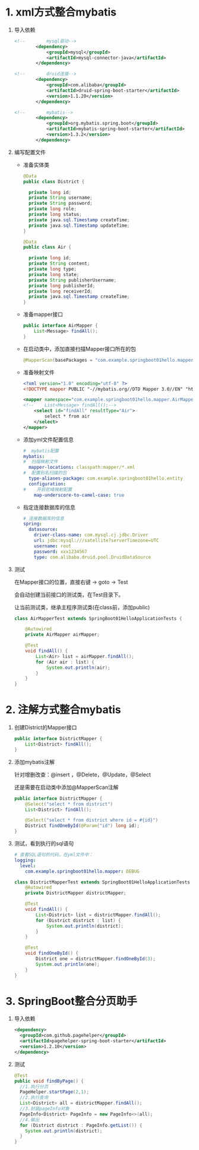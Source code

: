 # 1. xml方式整合mybatis

1. 导入依赖

   ```xml
   <!--        mysql驱动-->
           <dependency>
               <groupId>mysql</groupId>
               <artifactId>mysql-connector-java</artifactId>
           </dependency>
   
   <!--        druid连接-->
           <dependency>
               <groupId>com.alibaba</groupId>
               <artifactId>druid-spring-boot-starter</artifactId>
               <version>1.1.20</version>
           </dependency>
   
   <!--        mybatis-->
           <dependency>
               <groupId>org.mybatis.spring.boot</groupId>
               <artifactId>mybatis-spring-boot-starter</artifactId>
               <version>1.3.2</version>
           </dependency>
   ```

2. 编写配置文件

   - 准备实体类

     ```Java
     @Data
     public class District {
     
       private long id;
       private String username;
       private String password;
       private long role;
       private long status;
       private java.sql.Timestamp createTime;
       private java.sql.Timestamp updateTime;
     }
     ```

     ```Java
     @Data
     public class Air {
     
       private long id;
       private String content;
       private long type;
       private long state;
       private String publisherUsername;
       private long publisherId;
       private long receiverId;
       private java.sql.Timestamp createTime;
     }
     ```

   - 准备mapper接口

     ```Java
     public interface AirMapper {
         List<Message> findAll();
     }
     ```

   - 在启动类中，添加直接扫描Mapper接口所在的包

     ```Java
     @MapperScan(basePackages = "com.example.springboot01hello.mapper")
     ```

   - 准备映射文件

     ```xml
     <?xml version="1.0" encoding="utf-8" ?>
     <!DOCTYPE mapper PUBLIC "-//mybatis.org//DTD Mapper 3.0//EN" "http://mybatis.org/dtd/mybatis-3-mapper.dtd">
     
     <mapper namespace="com.example.springboot01hello.mapper.AirMapper">
     <!--    List<Message> findAll();-->
         <select id="findAll" resultType="Air">
             select * from air
         </select>
     </mapper>
     ```

   - 添加yml文件配置信息

     ```yml
     #  mybatis配置
     mybatis:
     #  扫描映射文件
       mapper-locations: classpath:mapper/*.xml
     #  配置别名扫描的包
       type-aliases-package: com.example.springboot01hello.entity
       configuration:
     #    开启驼峰映射配置
         map-underscore-to-camel-case: true
     ```

   - 指定连接数据库的信息

     ```yml
     # 连接数据库的信息
     spring:
       datasource:
         driver-class-name: com.mysql.cj.jdbc.Driver
         url: jdbc:mysql:///satellite?serverTimezone=UTC
         username: root
         password: xxx1234567
         type: com.alibaba.druid.pool.DruidDataSource
     ```

3. 测试

   在Mapper接口的位置，直接右键 -> goto -> Test

   会自动创建当前接口的测试类，在Test目录下。

   让当前测试类，继承主程序测试类(在class前，添加public)

   ```Java
   class AirMapperTest extends SpringBoot01HelloApplicationTests {
   
       @Autowired
       private AirMapper airMapper;
   
       @Test
       void findAll() {
           List<Air> list = airMapper.findAll();
           for (Air air : list) {
               System.out.println(air);
           }
       }
   }
   ```

# 2. 注解方式整合mybatis

1. 创建District的Mapper接口

   ```Java
   public interface DistrictMapper {
       List<District> findAll(); 
   }
   ```

2. 添加mybatis注解

   针对增删改查：@insert ，@Delete，@Update，@Select

   还是需要在启动类中添加@MapperScan注解

   ```Java
   public interface DistrictMapper {
       @Select("select * from district")
       List<District> findAll();
   
       @Select("select * from district where id = #{id}")
       District findOneById(@Param("id") long id);
   }
   ```

3. 测试，看到执行的sql语句

   ```yml
   # 查看SQL语句的代码，在yml文件中：
   logging:
     level:
       com.example.springboot01hello.mapper: DEBUG
   ```

   ```Java
   class DistrictMapperTest extends SpringBoot01HelloApplicationTests {
       @Autowired
       private DistrictMapper districtMapper;
   
       @Test
       void findAll() {
           List<District> list = districtMapper.findAll();
           for (District district : list) {
               System.out.println(district);
           }
       }
   
       @Test
       void findOneById() {
           District one = districtMapper.findOneById(3);
           System.out.println(one);
       }
   }
   ```

# 3. SpringBoot整合分页助手

1. 导入依赖

   ```xml
   <dependency>
     <groupId>com.github.pagehelper</groupId>
     <artifactId>pagehelper-spring-boot-starter</artifactId>
     <version>1.2.10</version>
   </dependency>
   ```

2. 测试

   ```Java
   @Test
   public void findByPage() {
     //1.执行分页
     PageHelper.startPage(2,1);
     //2.执行查询
     List<District> all = districtMapper.findAll();
     //3.封装pageInfo对象
     PageInfo<District> PageInfo = new PageInfo<>(all);
     //4.输出
     for (District district : PageInfo.getList()) {
       System.out.println(district);
     }
   }
   ```

   